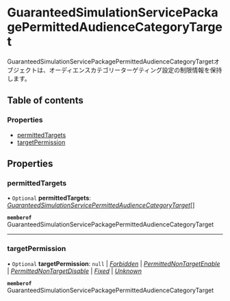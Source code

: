 # GuaranteedSimulationServicePackagePermittedAudienceCategoryTarget


<div lang=\"ja\">GuaranteedSimulationServicePackagePermittedAudienceCategoryTargetオブジェクトは、オーディエンスカテゴリーターゲティング設定の制限情報を保持します。</div> 

## Table of contents

### Properties

- [permittedTargets](guaranteedsimulationservicepackagepermittedaudiencecategorytarget.md#permittedtargets)
- [targetPermission](guaranteedsimulationservicepackagepermittedaudiencecategorytarget.md#targetpermission)

## Properties

### permittedTargets

• `Optional` **permittedTargets**: [*GuaranteedSimulationServicePermittedAudienceCategoryTarget*](guaranteedsimulationservicepermittedaudiencecategorytarget.md)[]

**`memberof`** GuaranteedSimulationServicePackagePermittedAudienceCategoryTarget

___

### targetPermission

• `Optional` **targetPermission**: ``null`` \| [*Forbidden*](./enums/guaranteedsimulationservicepackagepermissiontype.md#forbidden) \| [*PermittedNonTargetEnable*](./enums/guaranteedsimulationservicepackagepermissiontype.md#permittednontargetenable) \| [*PermittedNonTargetDisable*](./enums/guaranteedsimulationservicepackagepermissiontype.md#permittednontargetdisable) \| [*Fixed*](./enums/guaranteedsimulationservicepackagepermissiontype.md#fixed) \| [*Unknown*](./enums/guaranteedsimulationservicepackagepermissiontype.md#unknown)

**`memberof`** GuaranteedSimulationServicePackagePermittedAudienceCategoryTarget
